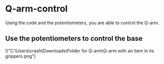 # Q-arm-control
Using the code and the potentiometers, you are able to control the Q-arm.

## Use the potentiometers to control the base
!["C:\Users\crash\Downloads\Folder for Q-arm\Q-arm with an item in its grippers.png"]
